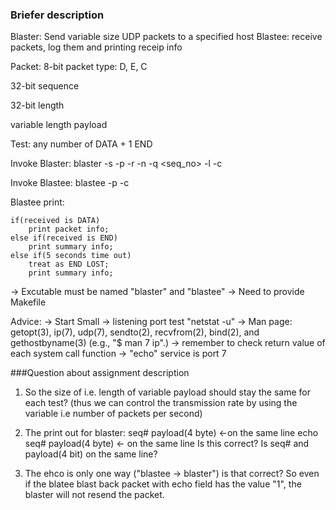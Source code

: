 ### Briefer description

Blaster: Send variable size UDP packets to a specified host
Blastee: receive packets, log them and printing receip info

Packet:
8-bit packet type: D, E, C

32-bit sequence

32-bit length

variable length payload

Test:
any number of DATA + 1 END

Invoke Blaster:
blaster -s <hostname> -p <port> -r <rate> -n <num> -q <seq_no> -l <length> -c <echo>

Invoke Blastee:
blastee -p <port> -c <echo>

Blastee print:
```
if(received is DATA)
	print packet info;
else if(received is END)
	print summary info;
else if(5 seconds time out)
	treat as END LOST;
	print summary info;
```
-> Excutable must be named "blaster" and "blastee"
-> Need to provide Makefile

Advice:
-> Start Small
-> listening port test "netstat -u"
-> Man page: getopt(3), ip(7), udp(7), sendto(2), recvfrom(2), bind(2), and gethostbyname(3) (e.g., "$ man 7 ip".)
-> remember to check return value of each system call function
-> "echo" service is port 7


###Question about assignment description
1. So the size of <length> i.e. length of variable payload should stay the same for each test? (thus we can control the transmission rate by using the variable <rate> i.e number of packets per second)

2. The print out for blaster:
seq# payload(4 byte) <-on the same line
echo seq# payload(4 byte) <- on the same line
Is this correct? Is seq# and payload(4 bit) on the same line?

3. The ehco is only one way ("blastee -> blaster") is that correct? So even if the blatee blast back packet with echo field has the value "1", the blaster will not resend the packet.
